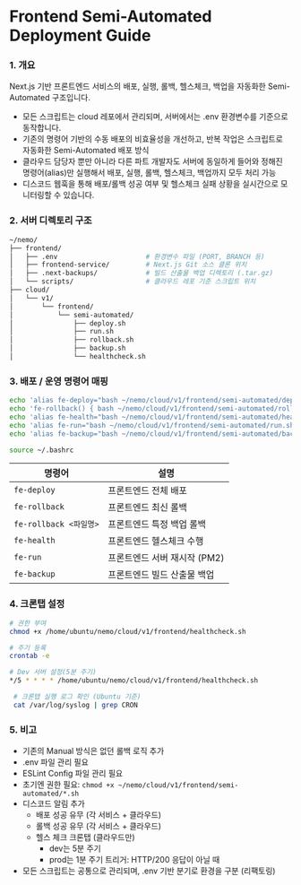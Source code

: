 # Frontend  Semi-Automated Deployment Guide

### 1. 개요
Next.js 기반 프론트엔드 서비스의 배포, 실행, 롤백, 헬스체크, 백업을 자동화한 Semi-Automated 구조입니다.
- 모든 스크립트는 cloud 레포에서 관리되며, 서버에서는 .env 환경변수를 기준으로 동작합니다.
- 기존의 명령어 기반의 수동 배포의 비효율성을 개선하고, 반복 작업은 스크립트로 자동화한 Semi-Automated 배포 방식
- 클라우드 담당자 뿐만 아니라 다른 파트 개발자도 서버에 동일하게 들어와 정해진 명령어(alias)만 실행해서 배포, 실행, 롤백, 헬스체크, 백업까지 모두 처리 가능
- 디스코드 웹훅을 통해 배포/롤백 성공 여부 및 헬스체크 실패 상황을 실시간으로 모니터링할 수 있습니다.

### 2. 서버 디렉토리 구조

```bash
~/nemo/
├── frontend/
│   ├── .env                      # 환경변수 파일 (PORT, BRANCH 등)
│   ├── frontend-service/         # Next.js Git 소스 클론 위치
│   ├── .next-backups/            # 빌드 산출물 백업 디렉토리 (.tar.gz)
│   └── scripts/                  # 클라우드 레포 기준 스크립트 위치
├── cloud/
│   └── v1/
│       └── frontend/
│           └── semi-automated/
│               ├── deploy.sh
│               ├── run.sh
│               ├── rollback.sh
│               ├── backup.sh
│               └── healthcheck.sh
```

### 3. 배포 / 운영 명령어 매핑

```bash
echo 'alias fe-deploy="bash ~/nemo/cloud/v1/frontend/semi-automated/deploy.sh"' >> ~/.bashrc
echo 'fe-rollback() { bash ~/nemo/cloud/v1/frontend/semi-automated/rollback.sh \"$1\"; }' >> ~/.bashrc
echo 'alias fe-health="bash ~/nemo/cloud/v1/frontend/semi-automated/healthcheck.sh"' >> ~/.bashrc
echo 'alias fe-run="bash ~/nemo/cloud/v1/frontend/semi-automated/run.sh"' >> ~/.bashrc
echo 'alias fe-backup="bash ~/nemo/cloud/v1/frontend/semi-automated/backup.sh"' >> ~/.bashrc

source ~/.bashrc
```

| 명령어 | 설명 |
| --- | --- |
| `fe-deploy` | 프론트엔드 전체 배포 |
| `fe-rollback` | 프론트엔드 최신 롤백 |
| `fe-rollback <파일명>` | 프론트엔드 특정 백업 롤백 |
| `fe-health` | 프론트엔드 헬스체크 수행 |
| `fe-run` | 프론트엔드 서버 재시작 (PM2) |
| `fe-backup` | 프론트엔드 빌드 산출물 백업 |

### 4. 크론탭 설정
```bash
# 권한 부여
chmod +x /home/ubuntu/nemo/cloud/v1/frontend/healthcheck.sh

# 주기 등록
crontab -e

# Dev 서버 설정(5분 주기)
*/5 * * * * /home/ubuntu/nemo/cloud/v1/frontend/healthcheck.sh

 # 크론탭 실행 로그 확인 (Ubuntu 기준)
 cat /var/log/syslog | grep CRON
```

### 5. 비고
- 기존의 Manual 방식은 없던 롤백 로직 추가
- .env 파일 관리 필요
- ESLint Config 파일 관리 필요
- 초기엔 권한 필요: `chmod +x ~/nemo/cloud/v1/frontend/semi-automated/*.sh`
- 디스코드 알림 추가
    - 배포 성공 유무 (각 서비스 + 클라우드)
    - 롤백 성공 유무 (각 서비스 + 클라우드)
    - 헬스 체크 크론탭 (클라우드만)
        - dev는 5분 주기
        - prod는 1분 주기
    트리거: HTTP/200 응답이 아닐 때
- 모든 스크립트는 공통으로 관리되며, .env 기반 분기로 환경을 구분 (리팩토링)
